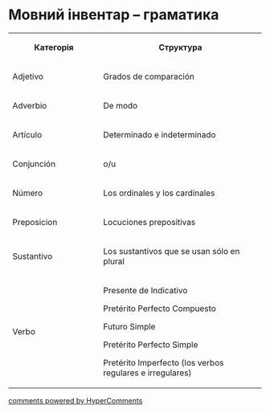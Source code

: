 <div id="hypercomments_widget" class="js-hypercomments-widget invisible"></div>

# Мовний інвентар – граматика

<table>
<tbody>
<tr>
<td style="text-align: center;" width="217">
<p><strong>Категорія</strong></p>
</td>
<td style="text-align: center;" width="444">
<p><strong>Структура</strong></p>
</td>
</tr>
<tr>
<td width="217">
<p>Adjetivo</p>
</td>
<td width="444">
<p>Grados de comparaci&oacute;n</p>
</td>
</tr>
<tr>
<td width="217">
<p>Adverbio&nbsp;</p>
</td>
<td width="444">
<p>De modo</p>
</td>
</tr>
<tr>
<td width="217">
<p>Art&iacute;culo&nbsp;</p>
</td>
<td width="444">
<p>Determinado e indeterminado</p>
</td>
</tr>
<tr>
<td width="217">
<p>Conjunci&oacute;n</p>
</td>
<td width="444">
<p>о/u</p>
</td>
</tr>
<tr>
<td width="217">
<p>N&uacute;mero</p>
</td>
<td width="444">
<p>Los ordinales y los cardinales</p>
</td>
</tr>
<tr>
<td width="217">
<p>Preposicion</p>
</td>
<td width="444">
<p>Locuciones prepositivas</p>
</td>
</tr>
<tr>
<td width="217">
<p>Sustantivo</p>
</td>
<td width="444">
<p>Los sustantivos que se usan s&oacute;lo en plural</p>
</td>
</tr>
<tr>
<td width="217">
<p>Verbo</p>
</td>
<td width="444">
<p>Presente de Indicativo</p>
<p>Pret&eacute;rito Perfecto Compuesto</p>
<p>Futuro Simple</p>
<p>Pret&eacute;rito Perfecto Simple</p>
<p>Pret&eacute;rito Imperfecto (los verbos regulares e irregulares)</p>
</td>
</tr>
</tbody>
</table>

<div class="js-hypercomments-container">
    <a href="http://hypercomments.com" class="hc-link" title="comments widget">comments powered by HyperComments</a>
</div>